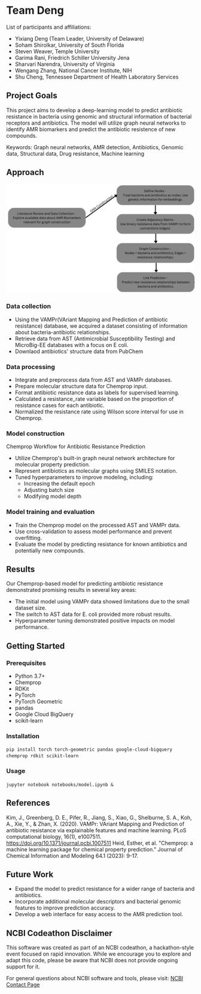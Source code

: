 # Team Deng

List of participants and affiliations:

- Yixiang Deng (Team Leader, University of Delaware)
- Soham Shirolkar, University of South Florida
- Steven Weaver, Temple University
- Garima Rani, Friedrich Schiller University Jena
- Sharvari Narendra, University of Virginia
- Wengang Zhang, National Cancer Institute, NIH
- Shu Cheng, Tennessee Department of Health Laboratory Services
  
## Project Goals

This project aims to develop a deep-learning model to predict antibiotic resistance in bacteria using genomic and structural information of bacterial receptors and antibiotics. The model will utilize graph neural networks to identify AMR biomarkers and predict the antibiotic resistence of new compounds.

Keywords: Graph neural networks, AMR detection, Antibiotics, Genomic data, Structural data, Drug resistance, Machine learning

## Approach
![Workflow chart](https://github.com/NCBI-Codeathons/amr-2024-team-deng/blob/main/workflow_chart.png)
### Data collection 

- Using the VAMPr(VAriant Mapping and Prediction of antibiotic resistance) database, we acquired a dataset consisting of information about bacteria-antibiotic relationships.
- Retrieve data from AST (Antimicrobial Susceptibility Testing) and MicroBig-EE databases with a focus on E coli.
- Downlaod antibiotics' structure data from PubChem

### Data processing 
- Integrate and preprocess data from AST and VAMPr databases.
- Prepare molecular structure data for Chemprop input.
- Format antibiotic resistance data as labels for supervised learning.
- Calculated a resistance_rate variable based on the proportion of resistance cases for each antibiotic.
- Normalized the resistance rate using Wilson score interval for use in Chemprop.

### Model construction
Chemprop Workflow for Antibiotic Resistance Prediction

- Utilize Chemprop's built-in graph neural network architecture for molecular property prediction.
- Represent antibiotics as molecular graphs using SMILES notation.
- Tuned hyperparameters to improve modeling, including:
  - Increasing the default epoch
  - Adjusting batch size
  - Modifying model depth

### Model training and evaluation

- Train the Chemprop model on the processed AST and VAMPr data.
- Use cross-validation to assess model performance and prevent overfitting.
- Evaluate the model by predicting resistance for known antibiotics and potentially new compounds.



## Results
Our Chemprop-based model for predicting antibiotic resistance demonstrated promising results in several key areas:
 - The initial model using VAMPr data showed limitations due to the small dataset size.
 - The switch to AST data for E. coli provided more robust results.
 - Hyperparameter tuning demonstrated positive impacts on model performance.



## Getting Started
### Prerequisites
- Python 3.7+
- Chemprop
- RDKit
- PyTorch
- PyTorch Geometric
- pandas
- Google Cloud BigQuery
- scikit-learn

### Installation 
```pip install torch torch-geometric pandas google-cloud-bigquery chemprop rdkit scikit-learn```

### Usage
```jupyter notebook notebooks/model.ipynb &```

## References 
Kim, J., Greenberg, D. E., Pifer, R., Jiang, S., Xiao, G., Shelburne, S. A., Koh, A., Xie, Y., & Zhan, X. (2020). VAMPr: VAriant Mapping and Prediction of antibiotic resistance via explainable features and machine learning. PLoS computational biology, 16(1), e1007511. https://doi.org/10.1371/journal.pcbi.1007511 
Heid, Esther, et al. "Chemprop: a machine learning package for chemical property prediction." Journal of Chemical Information and Modeling 64.1 (2023): 9-17.

## Future Work
- Expand the model to predict resistance for a wider range of bacteria and antibiotics.
- Incorporate additional molecular descriptors and bacterial genomic features to improve prediction accuracy.
- Develop a web interface for easy access to the AMR prediction tool.

## NCBI Codeathon Disclaimer

This software was created as part of an NCBI codeathon, a hackathon-style event focused on rapid innovation. While we encourage you to explore and adapt this code, please be aware that NCBI does not provide ongoing support for it.

For general questions about NCBI software and tools, please visit: [NCBI Contact Page](https://www.ncbi.nlm.nih.gov/home/about/contact/)
